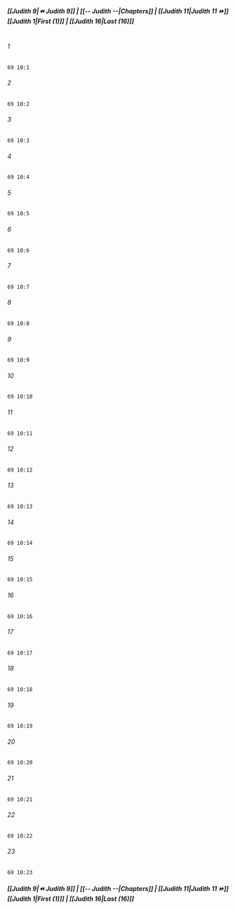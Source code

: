 
##### **[[Judith 9|⏪ Judith 9]] | [[-- Judith --|Chapters]] | [[Judith 11|Judith 11 ⏩]]**<br>**[[Judith 1|First (1)]] | [[Judith 16|Last (16)]]**<br><br>

###### 1
``` verse
69 10:1
```
###### 2
``` verse
69 10:2
```
###### 3
``` verse
69 10:3
```
###### 4
``` verse
69 10:4
```
###### 5
``` verse
69 10:5
```
###### 6
``` verse
69 10:6
```
###### 7
``` verse
69 10:7
```
###### 8
``` verse
69 10:8
```
###### 9
``` verse
69 10:9
```
###### 10
``` verse
69 10:10
```
###### 11
``` verse
69 10:11
```
###### 12
``` verse
69 10:12
```
###### 13
``` verse
69 10:13
```
###### 14
``` verse
69 10:14
```
###### 15
``` verse
69 10:15
```
###### 16
``` verse
69 10:16
```
###### 17
``` verse
69 10:17
```
###### 18
``` verse
69 10:18
```
###### 19
``` verse
69 10:19
```
###### 20
``` verse
69 10:20
```
###### 21
``` verse
69 10:21
```
###### 22
``` verse
69 10:22
```
###### 23
``` verse
69 10:23
```

##### **[[Judith 9|⏪ Judith 9]] | [[-- Judith --|Chapters]] | [[Judith 11|Judith 11 ⏩]]**<br>**[[Judith 1|First (1)]] | [[Judith 16|Last (16)]]**
